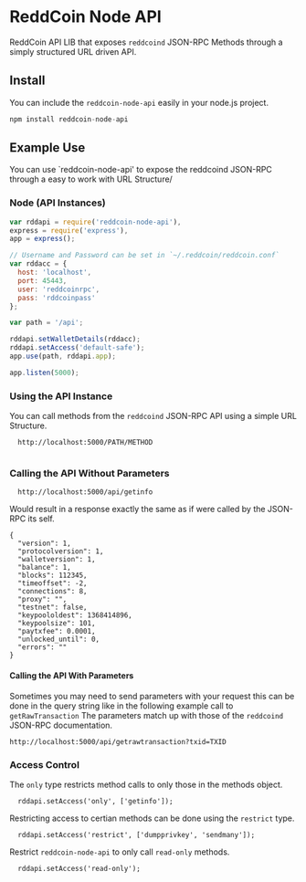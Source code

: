 # ReddCoin Node API
ReddCoin API LIB that exposes `reddcoind` JSON-RPC Methods through a simply structured URL driven API.

## Install
You can include the `reddcoin-node-api` easily in your node.js project.
```javascript
npm install reddcoin-node-api
```

## Example Use
You can use `reddcoin-node-api' to expose the reddcoind JSON-RPC through a easy to work with URL Structure/
### Node (API Instances)

```javascript
var rddapi = require('reddcoin-node-api'),
express = require('express'),
app = express();

// Username and Password can be set in `~/.reddcoin/reddcoin.conf`
var rddacc = {
  host: 'localhost',
  port: 45443,
  user: 'reddcoinrpc',
  pass: 'rddcoinpass'
};

var path = '/api';

rddapi.setWalletDetails(rddacc);
rddapi.setAccess('default-safe');
app.use(path, rddapi.app); 

app.listen(5000);
```

### Using the API Instance
You can call methods from the `reddcoind` JSON-RPC API using a simple URL Structure.
```
  http://localhost:5000/PATH/METHOD
  
```

### Calling the API Without Parameters
```
  http://localhost:5000/api/getinfo
```
Would result in a response exactly the same as if were called by the JSON-RPC its self.
```
{
  "version": 1,
  "protocolversion": 1,
  "walletversion": 1,
  "balance": 1,
  "blocks": 112345,
  "timeoffset": -2,
  "connections": 8,
  "proxy": "",
  "testnet": false,
  "keypoololdest": 1368414896,
  "keypoolsize": 101,
  "paytxfee": 0.0001,
  "unlocked_until": 0,
  "errors": ""
}
```

#### Calling the API With Parameters
Sometimes you may need to send parameters with your request this can be done in the query string like in the following example call to `getRawTransaction` The parameters match up with those of the `reddcoind` JSON-RPC documentation.

```
http://localhost:5000/api/getrawtransaction?txid=TXID
```

### Access Control
The `only` type restricts method calls to only those in the methods object.
```
  rddapi.setAccess('only', ['getinfo']);
```

Restricting access to certian methods can be done using the `restrict` type.
```
  rddapi.setAccess('restrict', ['dumpprivkey', 'sendmany']);
```

Restrict `reddcoin-node-api` to only call `read-only` methods.
```
  rddapi.setAccess('read-only');
```
